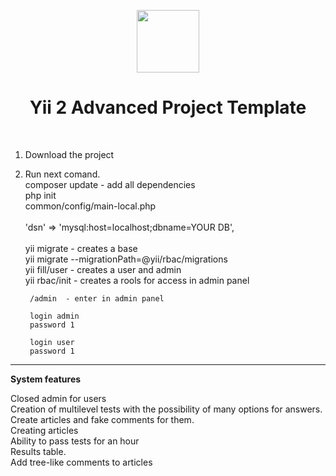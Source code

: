 <p align="center">
    <a href="https://github.com/yiisoft" target="_blank">
        <img src="https://avatars0.githubusercontent.com/u/993323" height="100px">
    </a>
    <h1 align="center">Yii 2 Advanced Project Template</h1>
    <br>
</p>

1. Download the project
3. Run next comand.</br>
        composer update    - add all dependencies</br>
        php init </br>
        common/config/main-local.php</br>
        </br>
            'dsn' => 'mysql:host=localhost;dbname=YOUR DB',</br>
        </br>
        yii migrate - creates a base </br>
        yii migrate --migrationPath=@yii/rbac/migrations</br>
        yii fill/user - creates a user and admin </br>
        yii rbac/init - creates a rools for access in admin panel </br>
        
        /admin  - enter in admin panel 
        
        login admin 
        password 1 
        
        login user 
        password 1 
<hr>        
<b> System features     </b></br>

Closed admin for users</br>
Creation of multilevel tests with the possibility of many options for answers.</br>
Create articles and fake comments for them.</br>
Creating articles</br>
Ability to pass tests for an hour</br>
Results table.</br>
Add tree-like comments to articles</br>
